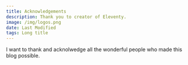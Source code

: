 ```yaml
---
title: Acknowledgements
description: Thank you to creator of Eleventy.
image: /img/logos.png
date: Last Modified
tags: Long title
---
```


I want to thank and acknolwedge all the wonderful people who made this blog possible.